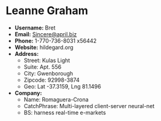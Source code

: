 # Leanne Graham

- **Username:** Bret
- **Email:** Sincere@april.biz
- **Phone:** 1-770-736-8031 x56442
- **Website:** hildegard.org
- **Address:**
  - Street: Kulas Light
  - Suite: Apt. 556
  - City: Gwenborough
  - Zipcode: 92998-3874
  - Geo: Lat -37.3159, Lng 81.1496
- **Company:**
  - Name: Romaguera-Crona
  - CatchPhrase: Multi-layered client-server neural-net
  - BS: harness real-time e-markets